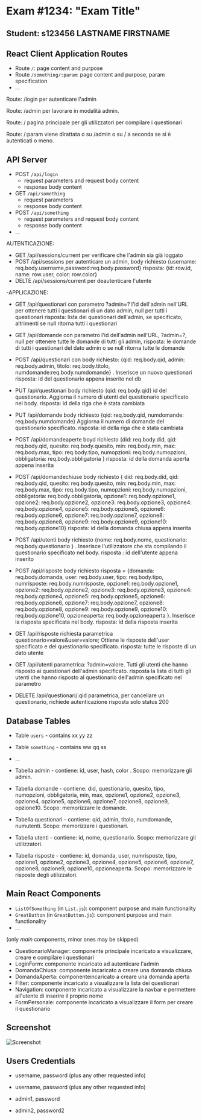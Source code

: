 # Exam #1234: "Exam Title"
## Student: s123456 LASTNAME FIRSTNAME 

## React Client Application Routes

- Route `/`: page content and purpose
- Route `/something/:param`: page content and purpose, param specification
- ...

Route: /login per autenticare l'admin

Route: /admin per lavorare in modalità admin.

Route: / pagina principale per gli utilizzatori per compilare i questionari

Route: /:param viene dirattata o su /admin o su / a seconda se si è autenticati o meno.

## API Server

- POST `/api/login`
  - request parameters and request body content
  - response body content
- GET `/api/something`
  - request parameters
  - response body content
- POST `/api/something`
  - request parameters and request body content
  - response body content
- ...

AUTENTICAZIONE:
- GET /api/sessions/current per verificare che l'admin sia già loggato
- POST /api/sessions per autenticare un admin, body richiesto {username: req.body.username,password:req.body.password}
        risposta: {id: row.id,  name: row.user, color: row.color}
- DELTE /api/sessions/current per deautenticare l'utente

-APPLICAZIONE:
- GET /api/questionari con parametro ?admin=? l'id dell'admin nell'URL per ottenere tutti i questionari di un dato admin, null per tutti i questionari
      risposta: lista dei questionari dell'admin, se specificato, altrimenti se null ritorna tutti i questionari

- GET /api/domande con parametro l'id dell'admin nell'URL, ?admin=?, null per ottenere tutte le domande di tutti gli admin, 
      risposta: le domande di tutti i questionari del dato admin o se null ritorna tutte le domande

- POST /api/questionari con body richiesto:     {qid: req.body.qid, admin: req.body.admin, titolo: req.body.titolo,              numdomande:req.body.numdomande} . Inserisce un nuovo questionari
      risposta: id del questionario appena inserito nel db

- PUT /api/questionari body richiesto {qid: req.body.qid} id del questionario. Aggiorna il numero di utenti del questionario specificato nel body.
      risposta: id della riga che è stata cambiata 

- PUT /api/domande body richiesto  {qid: req.body.qid, numdomande: req.body.numdomande} Aggiorna il numero di domande del questionario specificato.
      risposta: id della riga che è stata cambiata 

- POST /api/domandeaperte boyd richiesto  {did: req.body.did, qid: req.body.qid, quesito: req.body.quesito, min: req.body.min,  max: req.body.max,  tipo: req.body.tipo,  numopzioni: req.body.numopzioni,  obbligatoria: req.body.obbligatoria }
      risposta: id della domanda aperta appena inserita

- POST /api/domandechiuse body richiesto { did: req.body.did, qid: req.body.qid, quesito: req.body.quesito,  min: req.body.min,
   max: req.body.max,  tipo: req.body.tipo, numopzioni: req.body.numopzioni, obbligatoria: req.body.obbligatoria, opzione1: req.body.opzione1,  opzione2: req.body.opzione2,  opzione3: req.body.opzione3, opzione4: req.body.opzione4, opzione5: req.body.opzione5, opzione6: req.body.opzione6, opzione7: req.body.opzione7, opzione8: req.body.opzione8, opzione9: req.body.opzione9,
   opzione10: req.body.opzione10} 
  risposta: id della domanda chiusa appena inserita

 - POST /api/utenti body richiesto {nome: req.body.nome,  questionario: req.body.questionario } . Inserisce l'utilizzatore che sta compilando il questionario specificato nel body.
  risposta : id dell'utente appena inserito

- POST /api/risposte body richiesto  risposta = {domanda: req.body.domanda, user: req.body.user, tipo: req.body.tipo,  numrisposte: req.body.numrisposte, opzione1: req.body.opzione1, opzione2: req.body.opzione2, opzione3: req.body.opzione3, opzione4: req.body.opzione4, opzione5: req.body.opzione5, opzione6: req.body.opzione6, opzione7: req.body.opzione7, opzione8: req.body.opzione8, opzione9: req.body.opzione9,  opzione10: req.body.opzione10, opzioneaperta: req.body.opzioneaperta
 }. Inserisce la risposta specificata nel body.
 risposta: id della risposta inserita

- GET /api/risposte richiesta parametrica questionario=valore&user=valore; Ottiene le risposte dell'user specificato e del questionario specificato.
risposta: tutte le risposte di un dato utente

- GET /api/utenti parametrica: ?admin=valore. Tutti gli utenti che hanno risposto ai questionari dell'admin specificato.
 risposta la lista di tutti gli utenti che hanno risposto al questionario dell'admin specificato nel parametro

- DELETE /api/questionari/:qid parametrica, per cancellare un questionario, richiede autenticazione
  risposta solo status 200

## Database Tables

- Table `users` - contains xx yy zz
- Table `something` - contains ww qq ss
- ...

- Tabella admin - contiene: id, user, hash, color . Scopo: memorizzare gli admin.

- Tabella domande - contiene: did, questionario, quesito, tipo, numopzioni, obbligatoria, min, max, opzione1, opzione2, opzione3, opzione4, opzione5, opzione6, opzione7, opzione8, opzione9, opzione10. Scopo: memorizzare le domande.

- Tabella questionari - contiene: qid, admin, titolo, numdomande, numutenti. Scopo: memorizzare i questionari.

- Tabella utenti - contiene: id, nome, questionario. Scopo: memorizzare gli utilizzatori.

- Tabella risposte - contiene: id, domanda, user, numrisposte, tipo, opzione1, opzione2, opzione3, opzione4, opzione5, opzione6, opzione7, opzione8, opzione9, opzione10, opzioneaperta. Scopo: memorizzare le risposte degli utilizzatori.

## Main React Components

- `ListOfSomething` (in `List.js`): component purpose and main functionality
- `GreatButton` (in `GreatButton.js`): component purpose and main functionality
- ...

(only _main_ components, minor ones may be skipped)

- QuestionarioManager: componente principale incaricato a visualizzare, creare e compilare i questionari
- LoginForm: componente incaricato ad autenticare l'admin
- DomandaChiusa: componente incaricato a creare una domanda chiusa
- DomandaAperta: componenteincaricato a creare una domanda aperta
- Filter: componente incaricato a visualizzare la lista dei questionari
- Navigation: componente incaricato a visualizzare la navbar e permettere all'utente di inserire il proprio nome
- FormPersonale: componente incaricato a visualizzare il form per creare il questionario

## Screenshot

![Screenshot](./img/screenshot.jpg)

## Users Credentials

- username, password (plus any other requested info)
- username, password (plus any other requested info)

- admin1, password
- admin2, password2